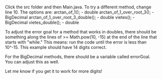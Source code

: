 Click the src folder and then Main.java. To try a different method, change line 10. The options are:
arctan_of_1(); - double
arctan_of_1_over_root_3(); - BigDecimal
arctan_of_1_over_root_3_double(); - double
vietes(); - BigDecimal
vietes_double(); - double

To adjust the error goal for a method that works in doubles, there should be something along the lines of >= Math.pow(10, -15) at the end of the line that starts with "while."
This means: run the code until the error is less than 10^-15. This example should have 14 digits correct.

For the BigDecimal methods, there should be a variable called errorGoal. You can adjust this as well.


Let me know if you get it to work for more digits!
